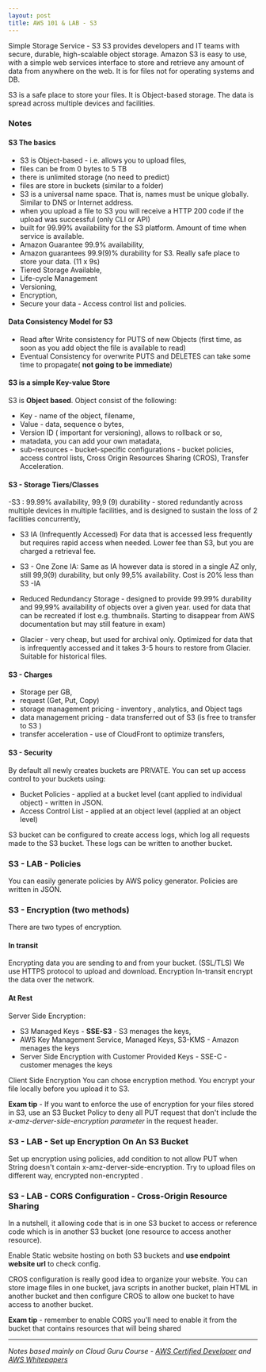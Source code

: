 ```yaml
---
layout: post
title: AWS 101 & LAB - S3
---
```


Simple Storage Service - S3
S3 provides developers and IT teams with secure, durable, high-scalable object storage. Amazon S3 is easy to use, with a simple web services interface to store and retrieve any amount of data from anywhere on the web. It is for files not for operating systems and DB.

S3 is a safe place to store your files.
It is Object-based storage.
The data is spread across multiple devices and facilities. 

### Notes
#### S3 The basics

- S3 is Object-based - i.e. allows you to upload files,
- files can be from 0 bytes to 5 TB
- there is unlimited storage (no need to predict)
- files are store in buckets (similar to a folder)
- S3 is a universal name space. That is, names must be unique globally. Similar to DNS or Internet address. 
- when you upload a file to S3 you will receive a HTTP 200 code if the upload was successful (only CLI or API)
- built for 99.99% availability for the S3 platform. Amount of time when service is available. 
- Amazon Guarantee 99.9% availability,
- Amazon guarantees 99.9(9)% durability for S3. Really safe place to store your data. (11 x 9s)
- Tiered Storage Available,
- Life-cycle Management
- Versioning,
- Encryption,
- Secure your data - Access control list and policies. 

#### Data Consistency Model for S3

- Read after Write consistency for PUTS of new Objects (first time, as soon as you add object the file is available to read)
- Eventual Consistency for overwrite PUTS and DELETES can take some time to propagate( **not going to be immediate**)

#### S3 is a simple Key-value Store

S3 is **Object based**. Object consist of the following:
- Key - name of the object, filename,
- Value - data, sequence o bytes, 
- Version ID ( important for versioning), allows to rollback or so,
- matadata, you can add your own matadata,
- sub-resources - bucket-specific configurations - bucket policies, access control lists, 
Cross Origin Resources Sharing (CROS), Transfer Acceleration. 

#### S3 - Storage Tiers/Classes

-S3 : 99.99% availability, 99,9 (9) durability - stored redundantly across multiple devices in multiple facilities, and is designed to sustain the loss of 2 facilities concurrently, 

- S3 IA (Infrequently Accessed) For data that is accessed less frequently but requires rapid access when needed. Lower fee than S3, but you are charged a retrieval fee. 

- S3 - One Zone IA: Same as IA however data is stored in a single AZ only, still 99,9(9) durability, but only 99,5% availability. Cost is 20% less than S3 -IA

- Reduced Redundancy Storage - designed to provide 99.99% durability and 99,99% availability of objects over a given year. used for data that can be recreated if lost e.g. thumbnails. Starting to disappear from AWS documentation but may still feature in exam)

- Glacier - very cheap, but used for archival only. Optimized for data that is infrequently accessed and it takes 3-5 hours to restore from Glacier. Suitable for historical files. 

#### S3 - Charges

- Storage per GB, 
- request (Get, Put, Copy)
- storage management pricing - inventory , analytics, and Object tags
- data management pricing - data transferred out of S3 (is free to transfer to S3 )
- transfer acceleration - use of CloudFront to optimize transfers,

#### S3 - Security

By default all newly creates buckets are PRIVATE.
You can set up access control to your buckets using:
- Bucket Policies - applied at a bucket level (cant applied to individual object) - written in JSON. 
- Access Control List - applied at an object level (applied at an object level)

S3 bucket can be configured to create access logs, which log all requests made to the S3 bucket. These logs can be written to another bucket. 


### S3 - LAB - Policies

You can easily generate policies by AWS policy generator. Policies are written in JSON. 

### S3 - Encryption (two methods)

There are two types of encryption.

#### In transit 
Encrypting data you are sending to and from your bucket. (SSL/TLS)
We use HTTPS protocol to upload and download. Encryption In-transit encrypt the data over the network. 

#### At Rest 

Server Side Encryption:
- S3 Managed Keys - **SSE-S3** - S3 menages the keys,
- AWS Key Management Service, Managed Keys, S3-KMS - Amazon menages the keys 
- Server Side Encryption with Customer Provided Keys - SSE-C - customer menages the keys

Client Side Encryption
You can chose encryption method. You encrypt your file locally before you upload it to S3.


**Exam tip** - If you want to enforce the use of encryption for your files stored in S3, use an S3 Bucket Policy to deny all PUT request that don't include the *x-amz-derver-side-encryption parameter* in the request header. 


### S3 - LAB - Set up Encryption On An S3 Bucket

Set up encryption using policies, add condition to not allow PUT when String doesn't contain x-amz-derver-side-encryption. Try to upload files on different way, encrypted non-encrypted .

### S3 - LAB - CORS Configuration - Cross-Origin Resource Sharing

In a nutshell, it allowing code that is in one S3 bucket to access or reference code which is in another S3 bucket (one resource to access another resource).

Enable Static website hosting on both S3 buckets and **use endpoint website url** to check config. 

CROS configuration is really good idea to organize your website. You can store image files in one bucket, java scripts in another bucket, plain HTML in another bucket and then configure CROS to allow one bucket to have access to another bucket.

**Exam tip** - remember to enable CORS you'll need to enable it from the bucket that contains resources that will being shared 

------------
*Notes based mainly on Cloud Guru Course - [AWS Certified Developer](https://acloud.guru/learn/aws-certified-developer-associate-june-2018) and [AWS Whitepapers](https://aws.amazon.com/whitepapers/)*